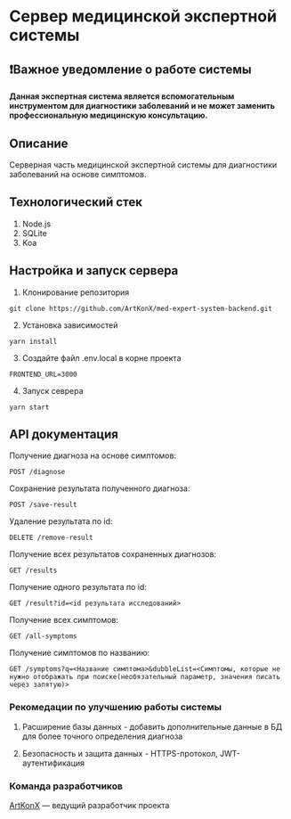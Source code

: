 # Сервер медицинской экспертной системы

## ❗Важное уведомление о работе системы
#### Данная экспертная система является вспомогательным инструментом для диагностики заболеваний и не может заменить профессиональную медицинскую консультацию.

## Описание
Серверная часть медицинской экспертной системы для диагностики заболеваний на основе симптомов.

## Технологический стек
1. Node.js
2. SQLite
3. Koa

## Настройка и запуск сервера

1. Клонирование репозитория
```
git clone https://github.com/ArtKonX/med-expert-system-backend.git
```

2. Установка зависимостей
```
yarn install
```

3. Создайте файл .env.local в корне проекта
```
FRONTEND_URL=3000
```

4. Запуск севрера
```
yarn start
```

## API документация

Получение диагноза на основе симптомов:
```
POST /diagnose
```

Сохранение результата полученного диагноза:
```
POST /save-result
```

Удаление результата по id:
```
DELETE /remove-result
```

Получение всех результатов сохраненных диагнозов:
```
GET /results
```

Получение одного результата по id:
```
GET /result?id=<id результата исследований>
```

Получение всех симптомов:
```
GET /all-symptoms
```

Получение симптомов по названию:
```
GET /symptoms?q=<Название симптома>&dubbleList=<Симптомы, которые не нужно отображать при поиске(необязательный параметр, значения писать через запятую)>
```

### Рекомедации по улучшению работы системы

1. Расширение базы данных - добавить дополнительные данные в БД для более точного определения диагноза

2. Безопасность и защита данных - HTTPS-протокол, JWT-аутентификация

### Команда разработчиков
<a href="https://github.com/ArtKonX" >ArtKonX</a> — ведущий разработчик проекта